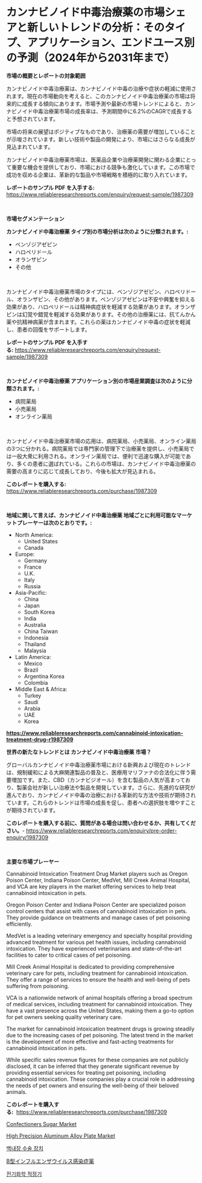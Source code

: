<p><h1>カンナビノイド中毒治療薬の市場シェアと新しいトレンドの分析：そのタイプ、アプリケーション、エンドユース別の予測（2024年から2031年まで）</h1></p><p><strong>市場の概要とレポートの対象範囲</strong></p>
<p><p>カンナビノイド中毒治療薬は、カンナビノイド中毒の治療や症状の軽減に使用されます。現在の市場動向を考えると、このカンナビノイド中毒治療薬の市場は将来的に成長する傾向にあります。市場予測や最新の市場トレンドによると、カンナビノイド中毒治療薬市場の成長率は、予測期間中に6.2%のCAGRで成長すると予想されています。</p><p>市場の将来の展望はポジティブなものであり、治療薬の需要が増加していることが示唆されています。新しい技術や製品の開発により、市場にはさらなる成長が見込まれています。</p><p>カンナビノイド中毒治療薬市場は、医薬品企業や治療薬開発に関わる企業にとって重要な機会を提供しており、市場における競争も激化しています。この市場で成功を収める企業は、革新的な製品や市場戦略を積極的に取り入れています。</p></p>
<p><strong>レポートのサンプル PDF を入手する:</strong> <a href="https://www.reliableresearchreports.com/enquiry/request-sample/1987309">https://www.reliableresearchreports.com/enquiry/request-sample/1987309</a></p>
<p>&nbsp;</p>
<p><strong>市場セグメンテーション</strong></p>
<p><strong>カンナビノイド中毒治療薬 タイプ別の市場分析は次のように分類されます。:</strong></p>
<p><ul><li>ベンゾジアゼピン</li><li>ハロペリドール</li><li>オランザピン</li><li>その他</li></ul></p>
<p>&nbsp;</p>
<p><p>カンナビノイド中毒治療薬市場のタイプには、ベンゾジアゼピン、ハロペリドール、オランザピン、その他があります。ベンゾジアゼピンは不安や興奮を抑える効果があり、ハロペリドールは精神病症状を軽減する効果があります。オランザピンは幻覚や錯覚を軽減する効果があります。その他の治療薬には、抗てんかん薬や抗精神病薬が含まれます。これらの薬はカンナビノイド中毒の症状を軽減し、患者の回復をサポートします。</p></p>
<p><strong>レポートのサンプル PDF を入手する:</strong>&nbsp;<a href="https://www.reliableresearchreports.com/enquiry/request-sample/1987309">https://www.reliableresearchreports.com/enquiry/request-sample/1987309</a></p>
<p>&nbsp;</p>
<p><strong> カンナビノイド中毒治療薬 アプリケーション別の市場産業調査は次のように分類されます。:</strong></p>
<p><ul><li>病院薬局</li><li>小売薬局</li><li>オンライン薬局</li></ul></p>
<p>&nbsp;</p>
<p><p>カンナビノイド中毒治療薬市場の応用は、病院薬局、小売薬局、オンライン薬局の3つに分かれる。病院薬局では専門家の管理下で治療薬を提供し、小売薬局では一般大衆に利用される。オンライン薬局では、便利で迅速な購入が可能であり、多くの患者に選ばれている。これらの市場は、カンナビノイド中毒治療薬の需要の高まりに応じて成長しており、今後も拡大が見込まれる。</p></p>
<p><strong>このレポートを購入する:</strong>&nbsp; <a href="https://www.reliableresearchreports.com/purchase/1987309">https://www.reliableresearchreports.com/purchase/1987309</a></p>
<p>&nbsp;</p>
<p><strong>地域に関して言えば、カンナビノイド中毒治療薬 地域ごとに利用可能なマーケットプレーヤーは次のとおりです。:</strong></p>
<p><ul>
    <li>
        North America:
        <ul>
            <li>United States</li>
            <li>Canada</li>
        </ul>
    </li>
    <li>
        Europe:
        <ul>
            <li>Germany</li>
            <li>France</li>
            <li>U.K.</li>
            <li>Italy</li>
            <li>Russia</li>
        </ul>
    </li>
    <li>
        Asia-Pacific:
        <ul>
            <li>China</li>
            <li>Japan</li>
            <li>South Korea</li>
            <li>India</li>
            <li>Australia</li>
            <li>China Taiwan</li>
            <li>Indonesia</li>
            <li>Thailand</li>
            <li>Malaysia</li>
        </ul>
    </li>
    <li>
        Latin America:
        <ul>
            <li>Mexico</li>
            <li>Brazil</li>
            <li>Argentina Korea</li>
            <li>Colombia</li>
        </ul>
    </li>
    <li>
        Middle East & Africa:
        <ul>
            <li>Turkey</li>
            <li>Saudi</li>
            <li>Arabia</li>
            <li>UAE</li>
            <li>Korea</li>
        </ul>
    </li>
    </ul></p>
<p><strong><a href="https://www.reliableresearchreports.com/cannabinoid-intoxication-treatment-drug-r1987309">https://www.reliableresearchreports.com/cannabinoid-intoxication-treatment-drug-r1987309</a></strong>&nbsp;</p>
<p><strong>世界の新たなトレンドとは カンナビノイド中毒治療薬 市場？</strong></p>
<p><p>グローバルカンナビノイド中毒治療薬市場における新興および現在のトレンドは、規制緩和による大麻関連製品の普及と、医療用マリファナの合法化に伴う需要増加です。また、CBD（カンナビジオール）を含む製品の人気が高まっており、製薬会社が新しい治療法や製品を開発しています。さらに、先進的な研究が進んでおり、カンナビノイド中毒の治療における革新的な方法や技術が期待されています。これらのトレンドは市場の成長を促し、患者への選択肢を増やすことが期待されています。</p></p>
<p><strong>このレポートを購入する前に、質問がある場合は問い合わせるか、共有してください。</strong>- <a href="https://www.reliableresearchreports.com/enquiry/pre-order-enquiry/1987309">https://www.reliableresearchreports.com/enquiry/pre-order-enquiry/1987309</a></p>
<p>&nbsp;</p>
<p><strong>主要な市場プレーヤー</strong></p>
<p><p>Cannabinoid Intoxication Treatment Drug Market players such as Oregon Poison Center, Indiana Poison Center, MedVet, Mill Creek Animal Hospital, and VCA are key players in the market offering services to help treat cannabinoid intoxication in pets.</p><p>Oregon Poison Center and Indiana Poison Center are specialized poison control centers that assist with cases of cannabinoid intoxication in pets. They provide guidance on treatments and manage cases of pet poisoning efficiently.</p><p>MedVet is a leading veterinary emergency and specialty hospital providing advanced treatment for various pet health issues, including cannabinoid intoxication. They have experienced veterinarians and state-of-the-art facilities to cater to critical cases of pet poisoning.</p><p>Mill Creek Animal Hospital is dedicated to providing comprehensive veterinary care for pets, including treatment for cannabinoid intoxication. They offer a range of services to ensure the health and well-being of pets suffering from poisoning.</p><p>VCA is a nationwide network of animal hospitals offering a broad spectrum of medical services, including treatment for cannabinoid intoxication. They have a vast presence across the United States, making them a go-to option for pet owners seeking quality veterinary care.</p><p>The market for cannabinoid intoxication treatment drugs is growing steadily due to the increasing cases of pet poisoning. The latest trend in the market is the development of more effective and fast-acting treatments for cannabinoid intoxication in pets.</p><p>While specific sales revenue figures for these companies are not publicly disclosed, it can be inferred that they generate significant revenue by providing essential services for treating pet poisoning, including cannabinoid intoxication. These companies play a crucial role in addressing the needs of pet owners and ensuring the well-being of their beloved animals.</p></p>
<p><strong>このレポートを購入する:</strong>&nbsp;&nbsp;<a href="https://www.reliableresearchreports.com/purchase/1987309">https://www.reliableresearchreports.com/purchase/1987309</a></p>
<p><p><a href="https://issuu.com/reportprime-2/docs/confectioners-sugar-market-size-203_2074ab03dcd21d">Confectioners Sugar Market</a></p><p><a href="https://github.com/edytherolanlouisejk1miz0wig/Market-Research-Report-List-3/blob/main/high-precision-aluminum-alloy-plate-market.md">High Precision Aluminum Alloy Plate Market</a></p><p><a href="https://medium.com/@londonacobson5656/2024%EB%85%84%EB%B6%80%ED%84%B0-2031%EB%85%84%EA%B9%8C%EC%A7%80-%EB%B0%B1%EB%82%B4%EC%9E%A5-%EC%88%98%EC%88%A0-%EC%9E%A5%EC%B9%98-%EC%8B%9C%EC%9E%A5-%EC%84%B1%EC%9E%A5-%EC%A0%84%EB%A7%9D-%EB%B0%8F-%EC%97%B0%ED%8F%89%EA%B7%A0-%EC%84%B1%EC%9E%A5%EB%A5%A0%EB%A1%9C-%EC%98%88%EC%B8%A1%EB%90%98%EB%A9%B0-%EC%9D%91%EC%9A%A9-%ED%94%84%EB%A1%9C%EA%B7%B8%EB%9E%A8-%EC%A7%80%EC%97%AD-%EC%A0%84%EB%A7%9D-%EB%B0%8F-%EC%88%98%EC%9D%B5%EC%97%90-%EB%8C%80%ED%95%9C-%EC%8B%9C%EC%9E%A5-%EB%8F%99%ED%96%A5-%EB%B6%84%EC%84%9D%EC%9E%85%EB%8B%88%EB%8B%A4-13b6e0e5edbe">백내장 수술 장치</a></p><p><a href="https://medium.com/@dressleredward/2024%E5%B9%B4%E3%81%8B%E3%82%892031%E5%B9%B4%E3%81%BE%E3%81%A7%E3%81%AE%E6%9C%9F%E9%96%93%E3%81%AB%E4%BA%88%E6%B8%AC%E3%81%95%E3%82%8C%E3%82%8B%E6%80%A5%E9%80%9F%E3%81%AA%E6%88%90%E9%95%B7%E7%8E%87%E3%81%8C-%E3%81%AE%E4%B8%96%E7%95%8C%E3%82%A4%E3%83%B3%E3%83%95%E3%83%AB%E3%82%A8%E3%83%B3%E3%82%B6%E3%82%A6%E3%82%A4%E3%83%AB%E3%82%B9b%E6%84%9F%E6%9F%93%E7%97%87%E6%B2%BB%E7%99%82%E8%96%AC%E5%B8%82%E5%A0%B4%E3%82%B9%E3%82%B3%E3%83%BC%E3%83%97%E3%81%AE%E8%A9%B3%E7%B4%B0%E3%81%AA%E5%88%86%E6%9E%90-5eb7ebc451ac">B型インフルエンザウイルス感染症薬</a></p><p><a href="https://medium.com/@caseysheehand5/%EC%A0%84%EA%B8%B0%ED%99%94%ED%95%99-%ED%8B%B0%ED%8A%B8%EB%A0%88%EC%9D%B4%ED%84%B0-%EC%8B%9C%EC%9E%A5-%EC%A0%90%EC%9C%A0%EC%9C%A8-%EB%B0%8F-%EC%8B%A0%EA%B7%9C-%ED%8A%B8%EB%A0%8C%EB%93%9C-%EB%B6%84%EC%84%9D-%EC%9C%A0%ED%98%95-%EC%9D%91%EC%9A%A9-%EC%B5%9C%EC%A2%85-%EC%82%AC%EC%9A%A9%EC%B2%98%EC%97%90-%EB%94%B0%EB%A5%B8-2024%EB%85%84%EB%B6%80%ED%84%B0-2031%EB%85%84%EA%B9%8C%EC%A7%80%EC%9D%98-%EC%98%88%EC%B8%A1%EC%9D%84-%ED%8F%AC%ED%95%A8%ED%95%9C-5fcbc315aa99">전기화학 적정기</a></p></p>